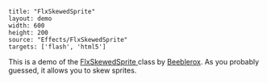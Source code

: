 ```
title: "FlxSkewedSprite"
layout: demo
width: 600
height: 200
source: "Effects/FlxSkewedSprite"
targets: ['flash', 'html5']
```

This is a demo of the [FlxSkewedSprite ](https://api.haxeflixel.com/flixel/addons/effects/FlxSkewedSprite.html)class by [Beeblerox](https://github.com/Beeblerox). As you probably guessed, it allows you to skew sprites.
